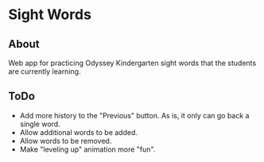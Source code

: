# Sight Words

## About
Web app for practicing Odyssey Kindergarten sight words that the students are currently learning.

## ToDo
- Add more history to the "Previous" button. As is, it only can go back a single word.
- Allow additional words to be added.
- Allow words to be removed.
- Make "leveling up" animation more "fun".